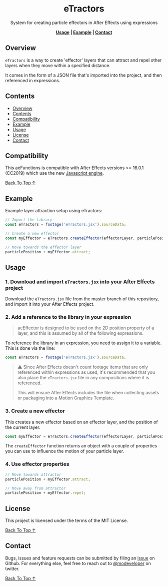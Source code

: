 <!-- Links -->

[back to top ↑]: #eTractors

<div align="center">

# eTractors <!-- omit in toc -->

System for creating particle effectors in After Effects using expressions

**[Usage](#usage) | [Example](#example) | [Contact](#contact)**

</div>

## Overview

`eTractors` is a way to create 'effector' layers that can attract and repel other layers when they move within a specified distance.

It comes in the form of a JSON file that's imported into the project, and then referenced in expressions.

## Contents

- [Overview](#overview)
- [Contents](#contents)
- [Compatibility](#compatibility)
- [Example](#example)
- [Usage](#usage)
- [License](#license)
- [Contact](#contact)

## Compatibility

This aeFunctions is compatible with After Effects versions >= 16.0.1 (CC2019) which use the new [Javascript engine](https://helpx.adobe.com/after-effects/using/expression-language-reference.html).

[Back To Top ↑]

## Example

Example layer attraction setup using eTractors:

```javascript
// Import the library
const eTractors = footage('eTractors.jsx').sourceData;

// Create a new effector
const myEffector = eTractors.createEffector(effectorLayer, particlePosition);

// Move towards the effector layer
particlePosition + myEffector.attract;
```

## Usage

### 1. **Download and import `eTractors.jsx` into your After Effects project** <!-- omit in toc -->

Download the `eTractors.jsx` file from the master branch of this repository, and import it into your After Effects project.

### 2. **Add a reference to the library in your expression** <!-- omit in toc -->

> aeEffector is designed to be used on the 2D position property of a layer, and this is assumed by all of the following expressions.

To reference the library in an expression, you need to assign it to a variable. This is done via the line:

```javascript
const eTractors = footage('eTractors.jsx').sourceData;
```

> ⚠️ Since After Effects doesn't count footage items that are only referenced within expressions as used, it's recommended that you also place the `eTractors.jsx` file in any compositions where it is referenced.
>
> This will ensure After Effects includes the file when collecting assets or packaging into a Motion Graphics Template.

### 3. Create a new effector <!-- omit in toc -->

This creates a new effector based on an effector layer, and the position of the current layer.

```javascript
const myEffector = eTractors.createEffector(effectorLayer, particlePosition);
```

The `createEffector` function returns an object with a couple of properties you can use to influence the motion of your particle layer.

### 4. Use effector properties <!-- omit in toc -->

```javascript
// Move towards attractor
particlePosition + myEffector.attract;

// Move away from attractor
particlePosition + myEffector.repel;
```

## License

This project is licensed under the terms of the MIT License.

[Back To Top ↑]

## Contact

Bugs, issues and feature requests can be submitted by filing an [issue](https://github.com/motiondeveloper/aeEffector/issues) on Github. For everything else, feel free to reach out to [@modeveloper](https://twitter.com/modeveloper) on twitter.

[Back To Top ↑]
